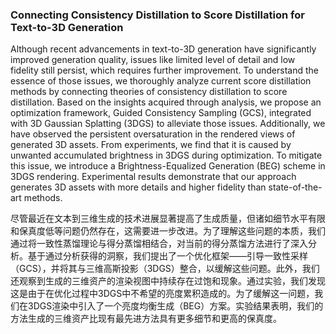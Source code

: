 ### Connecting Consistency Distillation to Score Distillation for Text-to-3D Generation

Although recent advancements in text-to-3D generation have significantly improved generation quality, issues like limited level of detail and low fidelity still persist, which requires further improvement. To understand the essence of those issues, we thoroughly analyze current score distillation methods by connecting theories of consistency distillation to score distillation. Based on the insights acquired through analysis, we propose an optimization framework, Guided Consistency Sampling (GCS), integrated with 3D Gaussian Splatting (3DGS) to alleviate those issues. Additionally, we have observed the persistent oversaturation in the rendered views of generated 3D assets. From experiments, we find that it is caused by unwanted accumulated brightness in 3DGS during optimization. To mitigate this issue, we introduce a Brightness-Equalized Generation (BEG) scheme in 3DGS rendering. Experimental results demonstrate that our approach generates 3D assets with more details and higher fidelity than state-of-the-art methods.

尽管最近在文本到三维生成的技术进展显著提高了生成质量，但诸如细节水平有限和保真度低等问题仍然存在，这需要进一步改进。为了理解这些问题的本质，我们通过将一致性蒸馏理论与得分蒸馏相结合，对当前的得分蒸馏方法进行了深入分析。基于通过分析获得的洞察，我们提出了一个优化框架——引导一致性采样（GCS），并将其与三维高斯投影（3DGS）整合，以缓解这些问题。此外，我们还观察到生成的三维资产的渲染视图中持续存在过饱和现象。通过实验，我们发现这是由于在优化过程中3DGS中不希望的亮度累积造成的。为了缓解这一问题，我们在3DGS渲染中引入了一个亮度均衡生成（BEG）方案。实验结果表明，我们的方法生成的三维资产比现有最先进方法具有更多细节和更高的保真度。
